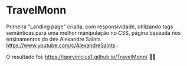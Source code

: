 # TravelMonn
 Primeira "Landing page" criada, com responsividade, utilizando tags semânticas para uma melhor manipulação no CSS, página baseada nos ensinamentos do dev Alexandre Saints https://www.youtube.com/c/AlexandreSaints .
 
 O resultado foi: https://igorvinicius1.github.io/TravelMonn/ 🚀🌑

